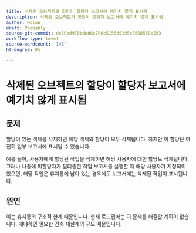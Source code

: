```yaml
---
title: 삭제된 오브젝트의 할당이 할당자 보고서에 예기치 않게 표시됨
description: 삭제된 오브젝트의 할당이 할당자 보고서에 예기치 않게 표시됨
author: Nolan
draft: Probably
source-git-commit: de30bd970bda06c706e5156d5195e8568558e593
workflow-type: tm+mt
source-wordcount: '146'
ht-degree: 0%

---
```


# 삭제된 오브젝트의 할당이 할당자 보고서에 예기치 않게 표시됨

## 문제

할당이 있는 객체를 삭제하면 해당 객체와 할당이 모두 삭제됩니다. 하지만 이 할당은 여전히 일부 보고서에 표시될 수 있습니다.

예를 들어, 사용자에게 할당된 작업을 삭제하면 해당 사용자에 대한 할당도 삭제됩니다. 그러나 나중에 피할당자가 필터링한 작업 보고서를 실행할 때 해당 사용자가 지정되어 있으면, 해당 작업은 휴지통에 남아 있는 경우에도 보고서에는 삭제된 작업이 표시됩니다.

## 원인

이는 휴지통의 구조적 한계 때문입니다. 현재 로드맵에는 이 문제를 해결할 계획이 없습니다. 왜냐하면 필요한 건축 재설계의 규모 때문입니다.
